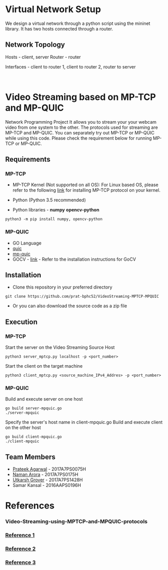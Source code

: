# Virtual Network Setup

We design a virtual network through a python script using the mininet library. It has two hosts connected through a router.

## Network Topology
Hosts - client, server
Router - router

Interfaces - client to router 1, client to router 2, router to server



<br>

# Video Streaming based on MP-TCP and MP-QUIC
Network Programming Project
It allows you to stream your your webcam video from one system to the other. The protocols used for streaming are MP-TCP and MP-QUIC.
You can separately try out MP-TCP or MP-QUIC while using this code. Please check the requirement below for running MP-TCP or MP-QUIC.

## Requirements
### MP-TCP
- MP-TCP Kernel (Not supported on all OS):
For Linux based OS, please refer to the following [link](https://multipath-tcp.org/pmwiki.php/Users/AptRepository/ "link") for installing MP-TCP protocol on your kernel.

- Python (Python 3.5 recommended)

- Python libraries - **numpy** **opencv-python**
```
python3 -m pip install numpy, opencv-python
```

### MP-QUIC
- GO Language
- [quic](https://github.com/lucas-clemente/quic-go "quic Library")
- [mp-quic](https://github.com/qdeconinck/mp-quic "mpquic Library")
- GOCV - [link](https://gocv.io/ "link") - Refer to the installation instructions for GoCV

## Installation
- Clone this repository in your preferred directory

```
git clone https://github.com/prat-bphc52/VideoStreaming-MPTCP-MPQUIC
```
- Or you can also download the source code as a zip file

## Execution
### MP-TCP
Start the server on the Video Streaming Source Host

```
python3 server_mptcp.py localhost -p <port_number>
```

Start the client on the target machine
```
python3 client_mptcp.py <source_machine_IPv4_Addres> -p <port_number>
```

### MP-QUIC
Build and execute server on one host
```
go build server-mpquic.go
./server-mpquic
```
Specify the server's host name in client-mpquic.go
Build and execute client on the other host
```
go build client-mpquic.go
./client-mpquic
```

## Team Members
- [Prateek Agarwal](https://github.com/prat-bphc52/ "Prateek Agarwal") - 2017A7PS0075H
- [Naman Arora](https://github.com/namanarora00/ "Naman Arora") - 2017A7PS0175H
- [Utkarsh Grover](https://github.com/utkgrover/ "Utkarsh Grover") - 2017A7PS1428H
- Samar Kansal - 2016AAPS0196H

# References

### Video-Streaming-using-MPTCP-and-MPQUIC-protocols

### [Reference 1](https://github.com/iamkroot/multipath-video)
### [Reference 2](https://github.com/ujjwal-raizada/multipath-quic-experiments)
### [Reference 3](https://github.com/prat-bphc52/VideoStreaming-MPTCP-MPQUIC)
